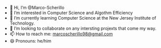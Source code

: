 - 👋 Hi, I’m @Marco-Scherillo
- 👀 I’m interested in Computer Science and Algothm Efficiency
- 🌱 I’m currently learning Computer Science at the New Jersey Institute of Technology.
- 💞️ I’m looking to collaborate on any intersting projexts that come my way.
- 📫 How to reach me: marcoscherillo98@gmail.com
- 😄 Pronouns: he/him
